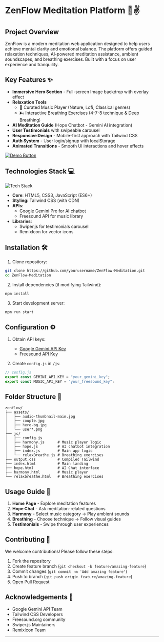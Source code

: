 # ZenFlow Meditation Platform 🧘✌️
## Project Overview
ZenFlow is a modern meditation web application designed to help users achieve mental clarity and emotional balance. The platform offers guided relaxation techniques, AI-powered meditation assistance, ambient soundscapes, and breathing exercises. Built with a focus on user experience and tranquility.

## Key Features ✨
- **Immersive Hero Section** - Full-screen Image backdrop with overlay effect
- **Relaxation Tools**
  - 🎵 Curated Music Player (Nature, Lofi, Classical genres)
  - 🌬️ Interactive Breathing Exercises (4-7-8 technique & Deep Breathing)
- **AI Meditation Guide** (Hope Chatbot - Gemini AI integration)
- **User Testimonials** with swipeable carousel
- **Responsive Design** - Mobile-first approach with Tailwind CSS
- **Auth System** - User login/signup with localStorage
- **Animated Transitions** - Smooth UI interactions and hover effects

[![Demo Button](https://img.shields.io/badge/Live_Demo-14b8a6?style=for-the-badge)](https://naveen-kumarj.github.io/zenflow-meditation/src/)

## Technologies Stack 💻
![Tech Stack](https://skillicons.dev/icons?i=html,tailwind,js,git)

- **Core**: HTML5, CSS3, JavaScript (ES6+)
- **Styling**: Tailwind CSS (with CDN)
- **APIs**: 
  - Google Gemini Pro for AI chatbot
  - Freesound API for music library
- **Libraries**: 
  - Swiper.js for testimonials carousel
  - RemixIcon for vector icons

## Installation 🛠️
1. Clone repository:
```bash
git clone https://github.com/yourusername/ZenFlow-Meditation.git
cd ZenFlow-Meditation
```

2. Install dependencies (if modifying Tailwind):
```bash
npm install
```

3. Start development server:
```bash
npm run start
```

## Configuration ⚙️
1. Obtain API keys:
   - [Google Gemini API Key](https://ai.google.dev/)
   - [Freesound API Key](https://freesound.org/apiv2/apply/)

2. Create `config.js` in `/js`:
```javascript
// config.js
export const GEMINI_API_KEY = "your_gemini_key";
export const MUSIC_API_KEY = "your_freesound_key";
```

## Folder Structure 📂
```
zenflow/
├── assets/
│   ├── audio-thumbnail-main.jpg
│   ├── couple.jpg
│   ├── hero-bg.jpg
│   └── user*.png
├── js/
│   ├── config.js
│   ├── harmony.js      # Music player logic
│   ├── hope.js         # AI chatbot integration
│   ├── index.js        # Main app logic
│   └── relaxBreathe.js # Breathing exercises
├── output.css          # Compiled Tailwind
├── index.html          # Main landing
├── hope.html           # AI Chat interface
├── harmony.html        # Music player
└── relaxbreathe.html   # Breathing exercises
```

## Usage Guide 📖
1. **Home Page** - Explore meditation features
2. **Hope Chat** - Ask meditation-related questions
3. **Harmony** - Select music category → Play ambient sounds
4. **Breathing** - Choose technique → Follow visual guides
5. **Testimonials** - Swipe through user experiences

## Contributing 🤝
We welcome contributions! Please follow these steps:
1. Fork the repository
2. Create feature branch (`git checkout -b feature/amazing-feature`)
3. Commit changes (`git commit -m 'Add amazing feature'`)
4. Push to branch (`git push origin feature/amazing-feature`)
5. Open Pull Request

## Acknowledgements 🙏
- Google Gemini API Team
- Tailwind CSS Developers
- Freesound.org community
- Swiper.js Maintainers
- RemixIcon Team

---
